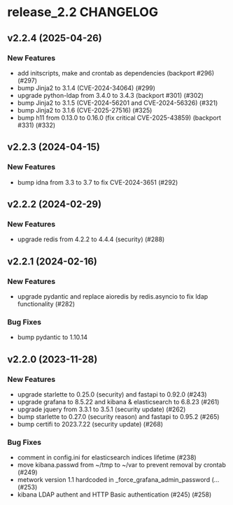 # release_2.2 CHANGELOG

## v2.2.4 (2025-04-26)

### New Features

- add initscripts, make and crontab as dependencies (backport #296) (#297)
- bump Jinja2 to 3.1.4 (CVE-2024-34064) (#299)
- upgrade python-ldap from 3.4.0 to 3.4.3 (backport #301) (#302)
- bump Jinja2 to 3.1.5 (CVE-2024-56201 and CVE-2024-56326)  (#321)
- bump Jinja2 to 3.1.6 (CVE-2025-27516) (#325)
- bump h11 from 0.13.0 to 0.16.0 (fix critical CVE-2025-43859) (backport #331) (#332)

## v2.2.3 (2024-04-15)

### New Features

- bump idna from 3.3 to 3.7 to fix CVE-2024-3651 (#292)

## v2.2.2 (2024-02-29)

### New Features

- upgrade redis from 4.2.2 to 4.4.4 (security) (#288)

## v2.2.1 (2024-02-16)

### New Features

- upgrade pydantic and replace aioredis by redis.asyncio to fix ldap functionality (#282)

### Bug Fixes

- bump pydantic to 1.10.14

## v2.2.0 (2023-11-28)

### New Features

- upgrade starlette to 0.25.0 (security) and fastapi to 0.92.0 (#243)
- upgrade grafana to 8.5.22 and kibana & elasticsearch to 6.8.23 (#261)
- upgrade jquery from 3.3.1 to 3.5.1 (security update) (#262)
- bump starlette to 0.27.0 (security reason) and fastapi to 0.95.2 (#265)
- bump certifi to 2023.7.22 (security update) (#268)

### Bug Fixes

- comment in config.ini for elasticsearch indices lifetime (#238)
- move kibana.passwd from ~/tmp to ~/var to prevent removal by crontab (#249)
- metwork version 1.1 hardcoded in _force_grafana_admin_password (… (#253)
- kibana LDAP authent and HTTP Basic authentication (#245) (#258)



